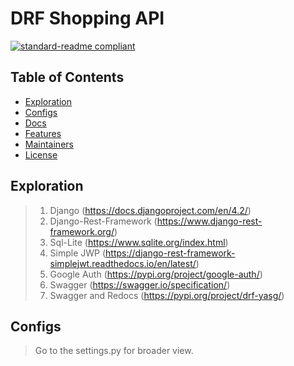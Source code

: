 # DRF Shopping API

[![standard-readme compliant](https://img.shields.io/badge/DRF%20Shopping%20API-mutantworks-brightgreen.svg?style=flat-square)](https://github.com/mutantworks/DJangoRestFramework-ShoppingAPI)

## Table of Contents

- [Exploration](#exploration)
- [Configs](#configs)
- [Docs](#usage)
- [Features](#features)
- [Maintainers](#maintainers)
- [License](#license)


## Exploration
> 1. Django (https://docs.djangoproject.com/en/4.2/)
> 2. Django-Rest-Framework (https://www.django-rest-framework.org/)
> 3. Sql-Lite (https://www.sqlite.org/index.html)
> 4. Simple JWP (https://django-rest-framework-simplejwt.readthedocs.io/en/latest/)
> 5. Google Auth (https://pypi.org/project/google-auth/)
> 6. Swagger (https://swagger.io/specification/)
> 7. Swagger and Redocs (https://pypi.org/project/drf-yasg/)

## Configs
> Go to the settings.py for broader view.
